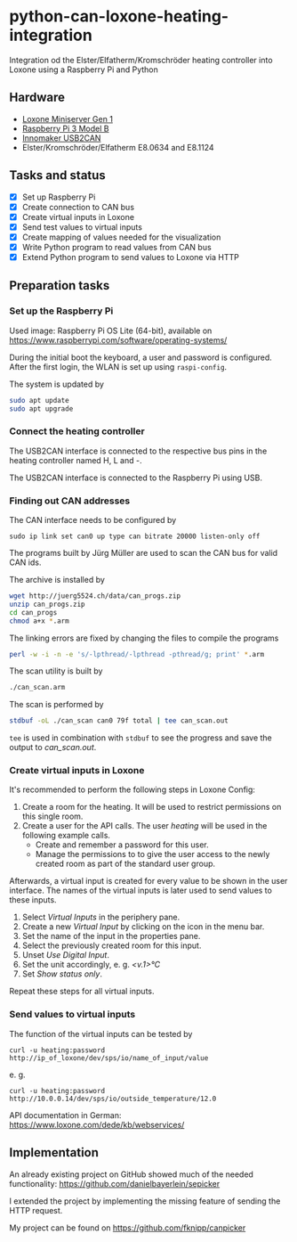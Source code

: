 # python-can-loxone-heating-integration

Integration od the Elster/Elfatherm/Kromschröder heating controller into Loxone using a Raspberry Pi and Python

## Hardware

* [Loxone Miniserver Gen 1](https://www.loxone.com/enen/kb/miniserver-gen-1/)
* [Raspberry Pi 3 Model B](https://www.raspberrypi.com/products/raspberry-pi-3-model-b/)
* [Innomaker USB2CAN](https://www.inno-maker.com/product/usb-can/)
* Elster/Kromschröder/Elfatherm E8.0634 and E8.1124

## Tasks and status

- [x] Set up Raspberry Pi
- [x] Create connection to CAN bus
- [x] Create virtual inputs in Loxone
- [x] Send test values to virtual inputs
- [x] Create mapping of values needed for the visualization
- [x] Write Python program to read values from CAN bus
- [x] Extend Python program to send values to Loxone via HTTP

## Preparation tasks

### Set up the Raspberry Pi

Used image: Raspberry Pi OS Lite (64-bit), available on https://www.raspberrypi.com/software/operating-systems/

During the initial boot the keyboard, a user and password is configured. After the first login, the WLAN is set up using `raspi-config`.

The system is updated by

```bash
sudo apt update
sudo apt upgrade
```

### Connect the heating controller

The USB2CAN interface is connected to the respective bus pins in the heating controller named H, L and -. 

The USB2CAN interface is connected to the Raspberry Pi using USB.

### Finding out CAN addresses

The CAN interface needs to be configured by

```
sudo ip link set can0 up type can bitrate 20000 listen-only off
```

The programs built by Jürg Müller are used to scan the CAN bus for valid CAN ids.

The archive is installed by

```sh
wget http://juerg5524.ch/data/can_progs.zip
unzip can_progs.zip
cd can_progs
chmod a+x *.arm
```
The linking errors are fixed by changing the files to compile the programs 
```sh
perl -w -i -n -e 's/-lpthread/-lpthread -pthread/g; print' *.arm
```
The scan utility is built by
```sh
./can_scan.arm
```
The scan is performed by
```sh
stdbuf -oL ./can_scan can0 79f total | tee can_scan.out
```
`tee` is used in combination with `stdbuf` to see the progress and save the output to _can_scan.out_.

### Create virtual inputs in Loxone

It's recommended to perform the following steps in Loxone Config:

1. Create a room for the heating. It will be used to restrict permissions on this single room.
1. Create a user for the API calls. The user *heating* will be used in the following example calls.
   * Create and remember a password for this user.
   * Manage the permissions to to give the user access to the newly created room as part of the standard user group.

Afterwards, a virtual input is created for every value to be shown in the user interface. The names of the virtual inputs is later used to send values to these inputs.

1. Select *Virtual Inputs* in the periphery pane.
1. Create a new *Virtual Input* by clicking on the icon in the menu bar.
1. Set the name of the input in the properties pane.
1. Select the previously created room for this input.
1. Unset *Use Digital Input*.
1. Set the unit accordingly, e. g. *<v.1>°C*
1. Set *Show status only*.

Repeat these steps for all virtual inputs.

### Send values to virtual inputs

The function of the virtual inputs can be tested by

    curl -u heating:password http://ip_of_loxone/dev/sps/io/name_of_input/value

e. g.

    curl -u heating:password http://10.0.0.14/dev/sps/io/outside_temperature/12.0


API documentation in German: https://www.loxone.com/dede/kb/webservices/

## Implementation

An already existing project on GitHub showed much of the needed functionality: https://github.com/danielbayerlein/sepicker

I extended the project by implementing the missing feature of sending the HTTP request.

My project can be found on https://github.com/fknipp/canpicker
